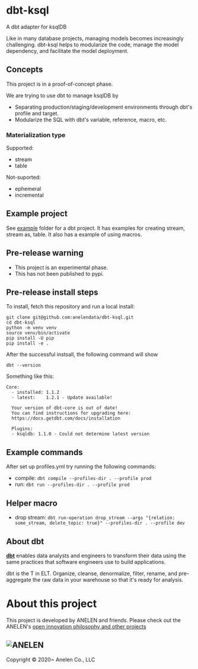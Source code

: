 # dbt-ksql

A dbt adapter for ksqlDB

Like in many database projects, managing models becomes increasingly challenging.
dbt-ksql helps to modularize the code, manage the model dependency, and facilitate the model deployment.

## Concepts

This project is in a proof-of-concept phase.

We are trying to use dbt to manage ksqlDB by
- Separating production/staging/development environments through dbt's profile and target.
- Modularize the SQL with dbt's variable, reference, macro, etc.

### Materialization type

Supported:
- stream
- table

Not-suported:
- ephemeral
- incremental

## Example project

See [example](./example) folder for a dbt project.
It has examples for creating stream, stream as, table.
It also has a example of using macros.

## Pre-release warning

- This project is an experimental phase.
- This has not been published to pypi.

## Pre-release install steps

To install, fetch this repository and run a local install:

```
git clone git@github.com:anelendata/dbt-ksql.git
cd dbt-ksql
python -m venv venv
source venv/bin/activate
pip install -U pip
pip install -e .
```

After the successful instsall, the following command will show
```
dbt --version
```

Something like this:
```
Core:
  - installed: 1.1.2
  - latest:    1.2.1 - Update available!

  Your version of dbt-core is out of date!
  You can find instructions for upgrading here:
  https://docs.getdbt.com/docs/installation

  Plugins:
  - ksqldb: 1.1.0 - Could not determine latest version
```

## Example commands

After set up profiles.yml try running the following commands:
- compile: `dbt compile --profiles-dir . --profile prod`
- run: `dbt run --profiles-dir . --profile prod`

## Helper macro

- drop stream: `dbt run-operation drop_stream --args "{relation: some_stream, delete_topic: true}" --profiles-dir . --profile dev`
 
## About dbt

**[dbt](https://www.getdbt.com/)** enables data analysts and engineers to transform their data using the same practices that software engineers use to build applications.

dbt is the T in ELT. Organize, cleanse, denormalize, filter, rename, and pre-aggregate the raw data in your warehouse so that it's ready for analysis.

# About this project

This project is developed by 
ANELEN and friends. Please check out the ANELEN's
[open innovation philosophy and other projects](https://anelen.co/open-source.html)

![ANELEN](https://avatars.githubusercontent.com/u/13533307?s=400&u=a0d24a7330d55ce6db695c5572faf8f490c63898&v=4)
---

Copyright &copy; 2020~ Anelen Co., LLC
